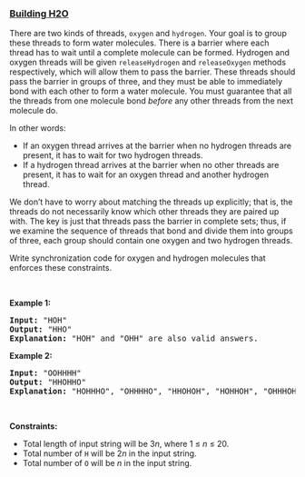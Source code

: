 ### [Building H2O](https://leetcode.com/problems/building-h2o)

<p>There are two kinds of threads, <code>oxygen</code> and <code>hydrogen</code>. Your goal is to group these threads to form water molecules.&nbsp;There is a barrier where each thread has to&nbsp;wait until a complete molecule can be formed. Hydrogen and oxygen threads will be given <code>releaseHydrogen</code>&nbsp;and <code>releaseOxygen</code>&nbsp;methods respectively, which will allow them to pass the barrier. These threads should pass the barrier in groups of three, and they must be able to immediately bond with each other to form a water molecule.&nbsp;You must guarantee that all the threads from one molecule bond <em>before</em> any other threads from the next molecule do.</p>

<p>In other words:</p>

<ul>
	<li>If an oxygen thread arrives at the barrier when no hydrogen threads are present, it has to wait for two hydrogen threads.</li>
	<li>If a hydrogen thread arrives at the barrier when no other threads are present, it has to wait for an oxygen thread and another hydrogen thread.</li>
</ul>

<p>We don&rsquo;t have to worry about matching the threads up explicitly; that is, the threads do not necessarily know which other threads they are paired up with. The key is just that threads pass the barrier in complete sets; thus, if we examine the sequence of threads that bond and divide them into groups of three, each group should contain one oxygen and two hydrogen threads.</p>

<p>Write synchronization code for oxygen and hydrogen molecules that enforces these constraints.</p>

<div>
<p>&nbsp;</p>
</div>

<div>
<p><strong>Example 1:</strong></p>

<pre>
<strong>Input: </strong><span id="example-input-1-1">&quot;HOH&quot;</span>
<strong>Output: </strong><span id="example-output-1">&quot;HHO&quot;
<strong>Explanation:</strong> &quot;HOH&quot; and &quot;OHH&quot; are also valid answers.</span>
</pre>

<div>
<p><strong>Example 2:</strong></p>

<pre>
<strong>Input: </strong><span id="example-input-1-1">&quot;OOHHHH&quot;</span>
<strong>Output: </strong><span id="example-output-1">&quot;HHOHHO&quot;
<strong>Explanation:</strong> &quot;HOHHHO&quot;, &quot;OHHHHO&quot;, &quot;HHOHOH&quot;, &quot;HOHHOH&quot;, &quot;OHHHOH&quot;, &quot;HHOOHH&quot;, &quot;HOHOHH&quot; and &quot;OHHOHH&quot; are also valid answers.</span>
</pre>
</div>
</div>

<p>&nbsp;</p>
<p><strong>Constraints:</strong></p>

<ul>
	<li>Total length of input string will be 3<em>n</em>, where 1 &le;&nbsp;<em>n</em>&nbsp;&le; 20.</li>
	<li>Total number of <code>H</code> will be 2<em>n</em>&nbsp;in the input string.</li>
	<li>Total number of <code>O</code> will&nbsp;be <em>n</em>&nbsp;in the input&nbsp;string.</li>
</ul>

